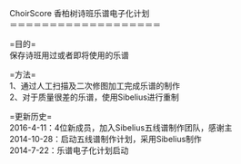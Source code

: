 ChoirScore
香柏树诗班乐谱电子化计划<br>
＝＝＝＝＝＝＝＝＝＝＝＝＝＝＝＝＝＝＝

=目的=<br>
保存诗班用过或者即将使用的乐谱

=方法=<br>
1、通过人工扫描及二次修图加工完成乐谱的制作<br>
2、对于质量很差的乐谱，使用Sibelius进行重制<br>

=更新历史=<br>
2016-4-11：4位新成员，加入Sibelius五线谱制作团队，感谢主<br>
2014-10-28：启动五线谱制作计划，采用Sibelius制作<br>
2014-7-22：乐谱电子化计划启动
